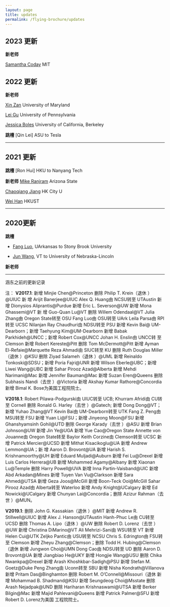 ```yaml
---
layout: page
title: updates
permalink: /flying-brochure/updates
---
```



## 2023 更新

**新老师**

[Samantha Coday](https://coday.mit.edu/) MIT


## 2022 更新

**新老师**

[Xin Zan](https://zliao555.github.io/flying-brochure/umd) University of Maryland

[Lei Gu](https://zliao555.github.io/flying-brochure/upenn) University of Pennsylvania

[Jessica Boles](https://www2.eecs.berkeley.edu/Faculty/Homepages/boles.html) University of California, Berkeley

**跳槽**
[Qin Lei] ASU to Tesla

---
## 2021 更新

**跳槽**
[Ron Hui] HKU to Nanyang Tech

**新老师**
[Mike Ranjram](https://zliao555.github.io/flying-brochure/asu) Arizona State

[Chaoqiang Jiang](https://zliao555.github.io/flying-brochure/cityu) HK City U

[Wei Han](https://zliao555.github.io/flying-brochure/hkust) HKUST

---
## 2020更新

**跳槽**

* [Fang Luo](https://zliao555.github.io/flying-brochure/stony), UArkansas to Stony Brook University

* [Jun Wang](https://zliao555.github.io/flying-brochure/nebraska), VT to University of Nebraska-Lincoln

**新老师**

---

涵东之前的更新记录

注：
**V2017.1**: 新增 Minjie Chen@Princeton 删除 Philip T. Krein（退休 ）@UIUC 新
增 Arijit Banerjee@UIUC Alex Q. Huang由 NCSU转至 UTAustin 新增 Dionysios Aliprantis@Purdue 新增 Eric L. Severson@UW 新增 Mona Ghassemi@VT 新
增 Guo-Quan Lu@VT 删除 Willem Odendaal@VT Julia Zhang由 Oregon State转至 OSU Fang Luo由 OSU转至 UArk Leila Parsa由 RPI转至 UCSC Nilanjan Ray Chaudhuri由 NDSU转至 PSU 新增 Kevin Bai@ UM-Dearborn；新增 Taehyung Kim@UM-Dearborn 新增 Babak Parkhideh@UNCC；新增 Robert Cox@UNCC
Johan H. Enslin由 UNCC转 至 Clemson 新增 Robert Kereste@Pitt 删除 Tom McDermott@Pitt 新增 Ayman El-Refaie@Marquette Reza Ahmadi由 SIUC转至
KU 删除 Ruth Douglas Miller（退休 ）@KSU 删除 Ziyad Salameh（退休 ）@UML
新增 Reinaldo Tonkoski@SDSU；新增 Poria Fajri@UNR 新增 Wilson Eberle@UBC；新增 Liwei Wang@UBC 新增 Sahar Pirooz Azad@Alberta 新增
Mehdi Narimani@Mac 新增 Jennifer Bauman@Mac 新增 Suzan Eren@Queens
删除 Subhasis Nandi（去世 ）@Victoria 新增 Akshay Kumar Rathore@Concordia
新增 Bimal K. Bose为美国工程院院士。

**V2018.1**: Robert Pilawa-Podgurski由 UIUC转至 UCB; Khurram Afridi由 CU转至
Cornell 删除 Ronald G. Harley（去世 ）@Gatech; 新增 Dong Dong@VT；新增
Yuhao Zhang@VT Kevin Bai由 UM-Dearborn转至 UTK Fang Z. Peng由 MSU转至 FSU 新增 Yuan Li@FSU；新增 Jinyeong Moon@FSU 新增 Ghanshyamsinh Gohil@UTD 删除 George Karady（去世 ）@ASU 新增 Brian Johnson@UW
新增 Jin Ye@UGA 新增 Yue Cao@Oregon State Annette von Jouanne由 Oregon State转至 Baylor Keith Corzine由 Clemson转至 UCSC 新增 Patrick Mercier@UCSD 新增 Mithat Kisacikoglu@UA 新增 Andrew Lemmon@UA；新
增 Aaron D. Brovont@UA 新增 Harish S. Krishnamoorthy@UH 新增 Eduard Muljadi@Auburn 新增 Fei Lu@Drexel 新增 Luis Carlos Herrera@UB 新增
Mohammed Agamy@Albany 新增 Xiaonan Lu@Temple 删除 Harry Powell@UVA 新增 Inna Partin-Vaisband@UIC 新增 Abd Arkadan@Mines
新增 Tuyen Van Vu@Clarkson 新增 Sara Ahmed@UTSA 新增 Geza Joos@McGill
新增 Boon-Teck Ooi@McGill Sahar Pirooz Azad由 Alberta转至 Waterloo 新增 Andy Knight@UCalgary 新增 Ed Nowicki@UCalgary 新增 Chunyan Lai@Concordia；删除 Azizur Rahman（去世 ）@MUN。

**V2019.1**: 删除 John G. Kassakian（退休 ）@MIT 新增 Andrew R. Stillwell@UIUC
新增 Alex J. Hanson@UTAustin Hanh-Phuc Le由 CU转至 UCSD 删除 Thomas A. Lipo（退休 ）@UW 删除 Robert D. Lorenz（去世 ）@UW 新增 Christina DiMarino@VT Ali Mehrizi-Sani由 WSU转至 VT 新增 Helen Cui@UTK Zeljko Pantic由 USU转至 NCSU Chris S. Edrington由 FSU转至 Clemson 新增 Zheyu Zhang@Clemson；删除 Todd H. Hubing@Clemson（退休 新增 Jungwon Choi@UMN Dong Cao由 NDSU转至 UD 删除 Aaron D. Brovont@UA 新增
Jiangbiao He@UKY 新增 Hongjie Wang@USU 删除 Chika Nwankpa@Drexel
新增 Arash Khoshkbar-Sadigh@PSU 新增 Stefan M. Goetz@Duke Peng Zhang由 Uconn转至 SBU 新增 Nisha Kondrath@Villanova 新增 Pritam Das@Binghamton 删除 Robert M. O’Connell@Missouri（退休 新增 Mohammad B. Shadmand@KSU 新增 Seungdeog Choi@Msstate 删除 Arash Nejadpak@UND
删除 Hariharan Krishnaswami@UTSA 新增 Berker Bilgin@Mac 新增 Majid Pahlevani@Queens 新增 Patrick Palmer@SFU 新增 Robert D. Lorenz为美国
工程院院士。



